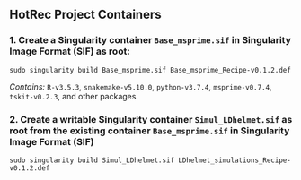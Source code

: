 ## HotRec Project Containers

###  1. Create a Singularity container `Base_msprime.sif` in Singularity Image Format (SIF) as root: 

`sudo singularity build Base_msprime.sif Base_msprime_Recipe-v0.1.2.def`

*Contains:* `R-v3.5.3`, `snakemake-v5.10.0`, `python-v3.7.4`, `msprime-v0.7.4`, `tskit-v0.2.3`, and other packages 



###  2. Create a writable Singularity container `Simul_LDhelmet.sif` as root from the existing container `Base_msprime.sif` in Singularity Image Format (SIF) 

`sudo singularity build Simul_LDhelmet.sif LDhelmet_simulations_Recipe-v0.1.2.def`


